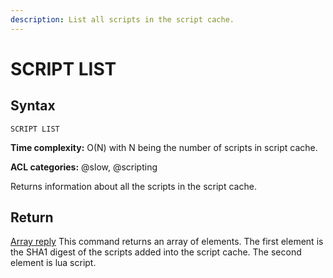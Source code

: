 ```yaml
---
description: List all scripts in the script cache.
---
```


# SCRIPT LIST

## Syntax

    SCRIPT LIST

**Time complexity:** O(N) with N being the number of scripts in script cache.

**ACL categories:** @slow, @scripting

Returns information about all the scripts in the script cache.

## Return

[Array reply](https://redis.io/docs/reference/protocol-spec/#arrays) This command returns an array of elements. The first element is the SHA1 digest of the scripts added into the script cache. The second element is lua script.
